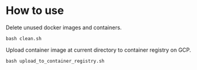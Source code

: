 
# How to use
Delete unused docker images and containers.
```
bash clean.sh
```
Upload container image at current directory to container registry on GCP.
```
bash upload_to_container_registry.sh
```
